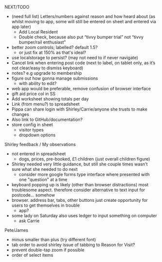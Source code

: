 NEXT/TODO
- (need full list) Letters/numbers against reason and how heard about (as whilst moving to app, some will still be entered on sheet and entered via app later)
  - Add Local Resident
  - Double check, because also put “tivvy bumper trial” not “tivvy bumper/rail enthusiast”
- better zoom controls; labelled? default 1.5?
  - or just fix at 150% as that's ideal?
- use localstorage to persist? (may not need to if never navigate)
- Cancel link when entering post code (next to label, on tablet only, as it’s not clear/easy to dismiss keyboard)
- notes? e.g upgrade to membership
- figure out how gonna manage submissions
  - with ability to edit?
- web app would be preferable, remove confusion of browser interface
- gift aid price col in SS
- Add worksheet showing totals per day
- Link (from menu?) to spreadsheet
- Pippa can share login with Shirley/Carrie/anyone she trusts to make changes
- Also link to GitHub/documentation?
- store config in sheet
  - visitor types
  - dropdown options


Shirley feedback / My observations
- not entered in spreadsheet
  - dogs, prices, pre-booked, £1 children (just overall children figure)
- Shirley needed very little guidance, but still she couple times wasn't sure what she needed to do next
  - consider more google forms type interface where presented with one "question" at a time
- keyboard popping up is likely (other than browser distractions) most troublesome aspect. therefore consider alternative to text input for postcode... somehow
- browser. address bar, tabs, other buttons just create opportunity for users to get themselves in trouble
  - app?
- some lady on Saturday also uses ledger to input something on computer
  - ask Carrie
  
Pete/James
- minus smaller than plus (try different font)
- tab order to avoid shirley issue of tabbing to Reason for Visit?
- prevent double-tap zoom if possible
- order of select items
